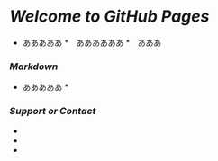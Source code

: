 # *Welcome to GitHub Pages*
* あああああ
*　ああああああ
*　あああ

### *Markdown*
* あああああ
*　
### *Support or Contact*
*
*
*
